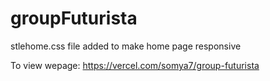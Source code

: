 # groupFuturista




stlehome.css file added to make home page responsive 



To view wepage: https://vercel.com/somya7/group-futurista
